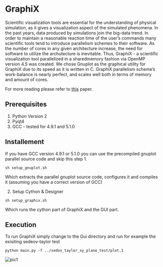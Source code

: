 # GraphiX

Scientific visualization tools are essential for the understanding of physical simulation, as it gives a visualization aspect of the simulated phenomena. In
the past years, data produced by simulations join the big-data trend. In order to
maintain a reasonable reaction time of the user’s commands many scientific tools
tend to introduce parallelism schemes to their software. As the number of cores in
any given architecture increase, the need for software to utilize the archutecture is
inevitable. Thus, GraphiX - a scientific visualization tool parallelized in a sharedmemory fashion via OpenMP version 4.5 was created. We chose Gnuplot as the
graphical utility for GraphiX due to its speed as it is written in C. GraphiX parallelism scheme’s work-balance is nearly perfect, and scales well both in terms of
memory and amount of cores. 

For more reading please refer to [this](https://galoren.github.io/files/parco19_Graphix.pdf) paper.

## Prerequisites
1. Python Version 2
2. Pyqt4
3. GCC - tested for 4.9.1 and 5.1.0

## Installement
If you have GCC version 4.9.1 or 5.1.0 you can use the precompiled gnuplot parallel source code and skip this step
1.
```
sh setup_gnuplot.sh
```
Which extracts the parallel gnuplot source code, configures it and compiles it (assuming you have a correct version of GCC)

2. Setup Cython & Designer
```
sh setup_graphix.sh
```
Which runs the cython part of GraphiX and the GUI part.

## Execution
To run GraphiX simply change to the Gui directory and run for example the exisiting sedeov-taylor test
```
python main.py -f ../sedov_taylor_xy_plane_test/plot.1
```

![pic1](https://user-images.githubusercontent.com/27349725/78580562-3d980d00-783b-11ea-957a-3070b63cdfd4.PNG)

